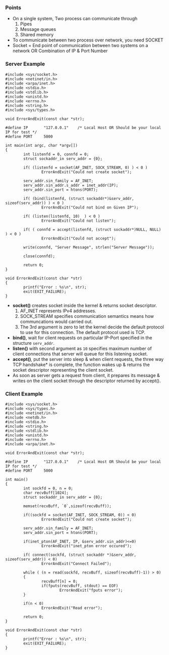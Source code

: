 ### Points

- On a single system, Two process can communicate through
    1. Pipes
    2. Message queues
    3. Shared memory
- To communicate between two process over network, you need SOCKET
- Socket = End point of communication between two systems on a network OR Combination of IP & Port Number


### Server Example

```
#include <sys/socket.h>
#include <netinet/in.h>
#include <arpa/inet.h>
#include <stdio.h>
#include <stdlib.h>
#include <unistd.h>
#include <errno.h>
#include <string.h>
#include <sys/types.h>

void ErrorAndExit(const char *str);

#define IP       "127.0.0.1"    /* Local Host OR Should be your local IP for test */
#define PORT     5000

int main(int argc, char *argv[])
{
        int listenfd = 0, connfd = 0;
        struct sockaddr_in serv_addr = {0};

        if( (listenfd = socket(AF_INET, SOCK_STREAM, 0) ) < 0 )
                ErrorAndExit("Could not create socket");

        serv_addr.sin_family = AF_INET;
        serv_addr.sin_addr.s_addr = inet_addr(IP);
        serv_addr.sin_port = htons(PORT);

        if( (bind(listenfd, (struct sockaddr*)&serv_addr, sizeof(serv_addr)) ) < 0 )
                ErrorAndExit("Could not bind on Given IP");

        if( (listen(listenfd, 10)  ) < 0 )
                ErrorAndExit("Could not listen");

        if( ( connfd = accept(listenfd, (struct sockaddr*)NULL, NULL) ) < 0 )
                ErrorAndExit("Could not accept");

        write(connfd, "Server Message", strlen("Server Message"));

        close(connfd);
        
        return 0;
}

void ErrorAndExit(const char *str)
{
        printf("Error : %s\n", str);
        exit(EXIT_FAILURE);
}

```
- **socket()** creates socket inside the kernel & returns socket descriptor. 
    1. AF_INET represents IPv4 addresses. 
    2. SOCK_STREAM specifies communication semantics means how communcations would carried out.
    3. The 3rd argument is zero to let the kernel decide the default protocol to use for this connection. The default protocol used is TCP.
- **bind()**, wait for client requests on particular IP-Port specified in the structure `serv_addr`.
- **listen()** with second argument as `10` specifies maximum number of client connections that server will queue for this listening socket.
- **accept()**, put the server into sleep & when client requests, the three way TCP handshake* is complete, the function wakes up & returns the socket descriptor representing the client socket. 
- As soon as server gets a request from client, it prepares its message & writes on the client socket through the descriptor returned by accept().

### Client Example

```
#include <sys/socket.h>
#include <sys/types.h>
#include <netinet/in.h>
#include <netdb.h>
#include <stdio.h>
#include <string.h>
#include <stdlib.h>
#include <unistd.h>
#include <errno.h>
#include <arpa/inet.h>

void ErrorAndExit(const char *str);

#define IP       "127.0.0.1"    /* Local Host OR Should be your local IP for test */
#define PORT     5000

int main()
{
        int sockfd = 0, n = 0;
        char recvBuff[1024];
        struct sockaddr_in serv_addr = {0};

        memset(recvBuff, `0`,sizeof(recvBuff));

        if((sockfd = socket(AF_INET, SOCK_STREAM, 0)) < 0)
                ErrorAndExit("Could not create socket");

        serv_addr.sin_family = AF_INET;
        serv_addr.sin_port = htons(PORT);

        if(inet_pton(AF_INET, IP, &serv_addr.sin_addr)<=0)
                ErrorAndExit("inet_pton error occured");

        if( connect(sockfd, (struct sockaddr *)&serv_addr, sizeof(serv_addr)) < 0)
                ErrorAndExit("Connect Failed");

        while ( (n = read(sockfd, recvBuff, sizeof(recvBuff)-1)) > 0)
        {
                recvBuff[n] = 0;
                if(fputs(recvBuff, stdout) == EOF)
                        ErrorAndExit("fputs error");
        }

        if(n < 0)
                ErrorAndExit("Read error");

        return 0;
}

void ErrorAndExit(const char *str)
{
        printf("Error : %s\n", str);
        exit(EXIT_FAILURE);
}
```
